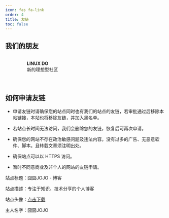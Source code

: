 ```yaml
---
icon: fas fa-link
order: 4
title: 友链
toc: false
---
```


## 我们的朋友

<div style="display: flex; flex-wrap: wrap;">
    <section style="display: flex; align-items: center; margin-right: 20px; margin-bottom: 20px; cursor: pointer; padding: 10px; border-radius: 8px; transition: background-color 0.3s;"
             onclick="window.open('https://linux.do/?source=blog_jojo_host', '_blank')"
             onmouseover="this.style.backgroundColor='rgba(255, 0, 255, 0.1)';"
             onmouseout="this.style.backgroundColor='transparent';">
        <div style="width: 48px; height: 48px; background-image: url('../assets/images/friendly_links/linux_do.png'); background-size: contain; background-repeat: no-repeat; background-position: center;"></div>
        <div style="margin-left: 10px;">
            <strong>LINUX DO</strong>
            <br>
            新的理想型社区
        </div>
    </section>
</div>

## 如何申请友链

- 申请友链时请确保您的站点同时也有我们的站点的友链，若审批通过后移除本站链接，本站也将移除友链，并加入黑名单。

- 若站点长时间无法访问，我们会删除您的友链，恢复后可再次申请。

- 确保您的网站不存在政治敏感问题及违法内容。没有过多的广告、无恶意软件、脚本。且转载文章须注明出处。

- 确保站点可以以 HTTPS 访问。

- 暂时不同意商业及非个人的网站的友链申请。

站点标题：囧囧JOJO - 博客

站点描述：专注于知识、技术分享的个人博客

站点头像：[点击下载](../assets/images/favicons/favicon.png)

主人名字：囧囧JOJO